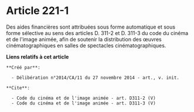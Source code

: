 # Article 221-1

Des aides financières sont attribuées sous forme automatique et sous forme sélective au sens des articles D. 311-2 et D.
311-3 du code du cinéma et de l'image animée, afin de soutenir la distribution des œuvres cinématographiques en salles de
spectacles cinématographiques.

**Liens relatifs à cet article**

	**Créé par**:

	  - Délibération n°2014/CA/11 du 27 novembre 2014 - art., v. init.

	**Cite**:

	  - Code du cinéma et de l'image animée - art. D311-2 (V)
	  - Code du cinéma et de l'image animée - art. D311-3 (V)
